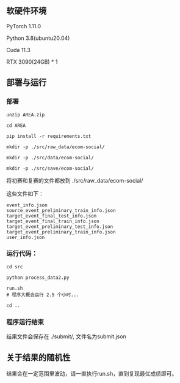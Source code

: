 ## 软硬件环境

PyTorch  1.11.0

Python  3.8(ubuntu20.04)

Cuda  11.3

RTX 3090(24GB) * 1

## 部署与运行

### 部署
```
unzip AREA.zip

cd AREA

pip install -r requirements.txt

mkdir -p ./src/raw_data/ecom-social/

mkdir -p ./src/data/ecom-social/

mkdir -p ./src/save/ecom-social/
```

将初赛和复赛的文件都放到 ./src/raw_data/ecom-social/

这些文件如下：
```
event_info.json
source_event_preliminary_train_info.json
target_event_final_test_info.json
target_event_final_train_info.json
target_event_preliminary_test_info.json
target_event_preliminary_train_info.json
user_info.json
```

### 运行代码：
```
cd src

python process_data2.py

run.sh
# 程序大概会运行 2.5 个小时...

cd ..
```

### 程序运行结束
结果文件会保存在 ./submit/, 文件名为submit.json

## 关于结果的随机性
结果会在一定范围里波动，请一直执行run.sh，直到复现最优成绩即可。
